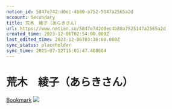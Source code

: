 ```yaml
---
notion_id: 5847e742-d0ec-4b80-a752-5147a2565a2d
account: Secondary
title: 荒木　綾子（あらきさん）
url: https://www.notion.so/5847e742d0ec4b80a7525147a2565a2d
created_time: 2023-12-06T02:54:00.000Z
last_edited_time: 2023-12-06T03:36:00.000Z
sync_status: placeholder
sync_time: 2025-07-12T15:01:47.408604
---
```

# 荒木　綾子（あらきさん）

[Bookmark](https://www.canva.com/design/DAFkHS1kFYc/TNj6_GKKcvhQyUfVcWzJNQ/edit)
![](https://prod-files-secure.s3.us-west-2.amazonaws.com/d58fe38c-a9d4-4466-aed9-85604b7b2c6d/ec8d75c4-985c-4155-9840-cc8233c16498/2023-11-27_5.41.52.png?X-Amz-Algorithm=AWS4-HMAC-SHA256&X-Amz-Content-Sha256=UNSIGNED-PAYLOAD&X-Amz-Credential=ASIAZI2LB46676Z2BKW5%2F20250719%2Fus-west-2%2Fs3%2Faws4_request&X-Amz-Date=20250719T065855Z&X-Amz-Expires=3600&X-Amz-Security-Token=IQoJb3JpZ2luX2VjEIX%2F%2F%2F%2F%2F%2F%2F%2F%2F%2FwEaCXVzLXdlc3QtMiJHMEUCIQDknZDe6TDjBACoLe%2F9%2BCcyFGSJ%2BlTZ%2BcfO5HfzLyF5lwIgOa%2FGCKaIN5uM21hGvPvbzxQzM2w95Fm13O0AJ%2BP5T5kqiAQInv%2F%2F%2F%2F%2F%2F%2F%2F%2F%2FARAAGgw2Mzc0MjMxODM4MDUiDFfpFlQp8qu7UqjQwCrcA5aCfxv7%2BvoSPruMdUgcvxBynvZDh0Br37xMMWMUSw1V7tCt8a7ECjxFodxGbtwJFu1xFXgTSVFv2TVaDiT9iQ992%2FtsnUFZi5ylVBaHUBYZMV0VbU4sOt%2BCozwd%2BBXk8F5IZVUNopyvPjEmk72Tu02C6ONY59%2BLeevBl2QFB65cRVQJ2CVnBT7ncFlNBvmUCeiFlxvFOWiU1XxCf2%2FzIlmXCHO9gYKU%2BwlEj85%2FZ0avNzDhBFa7GZekxd60XAXxNPcz3AymE6t%2Fh6J%2B4ueYC018fJDx5ArbiJ%2FrMBa1MRhQxOoCbf3MX8OnX8%2BDs3j1Z%2FNQ1VRZ7BiRh0IOvPjAwq4Ya4jNxgZr9lr3JEJsQlt95Ft92qUVqLv6wcfLCsey1hYZGyuEtlAyDHHrJf99vOtYVhaDXUlzPm%2FyotoFXPqSAK1At9JKfPNcrQFJI1MbYbFR5FHY5473WWTVfOFSK7mqN3KLtLeDYXkz64eH8iuD5NGTg9P9fDUDfvkxmZ8QuO8gPOw%2FonG6hXjFpFicNYq%2BhRvm%2BPlUrauI9TTWmChpjVOOVnP3GwIyzW8XMbcJU5mTk3jKq2tCEQIYwRrlBp9XUBpvlSwm96ky723K8XOsdiAGs0zhGyeYFeq9MKXF7MMGOqUBTn1I0zV4GMWiYn4CMeP9kKDR2UORj%2BtAW8THOrr4Hl5YMIHNYkCD65jg6sMlVytwfBJsMSl51nxb%2FXrsbH4jhGDxJ4xPFe1NMd6eN8WAMb1Ju0We7uATm6i%2FtUd%2FbrjDjiGLiQmtAcHbZEbG5jU6h65a9QWGFkc%2B3mTovx4JbQc%2FMNM1BZm%2F%2FqaqbEcw8nQcI5GYTF6ABltF%2FlFcNNQhZKAhqISC&X-Amz-Signature=3c04647ed03560a7e67e21cff87205d0f8e2bfc96e91ffbbbd5a26708852695b&X-Amz-SignedHeaders=host&x-amz-checksum-mode=ENABLED&x-id=GetObject)